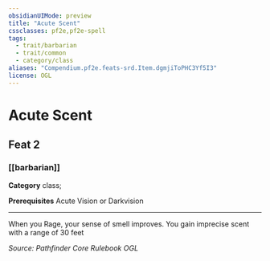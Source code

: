 ```yaml
---
obsidianUIMode: preview
title: "Acute Scent"
cssclasses: pf2e,pf2e-spell
tags:
  - trait/barbarian
  - trait/common
  - category/class
aliases: "Compendium.pf2e.feats-srd.Item.dgmjiToPHC3Yf5I3"
license: OGL
---
```

# Acute Scent
## Feat 2
### [[barbarian]]

**Category** class; 



**Prerequisites** Acute Vision or Darkvision
* * *
When you Rage, your sense of smell improves. You gain imprecise scent with a range of 30 feet

*Source: Pathfinder Core Rulebook*
*OGL*